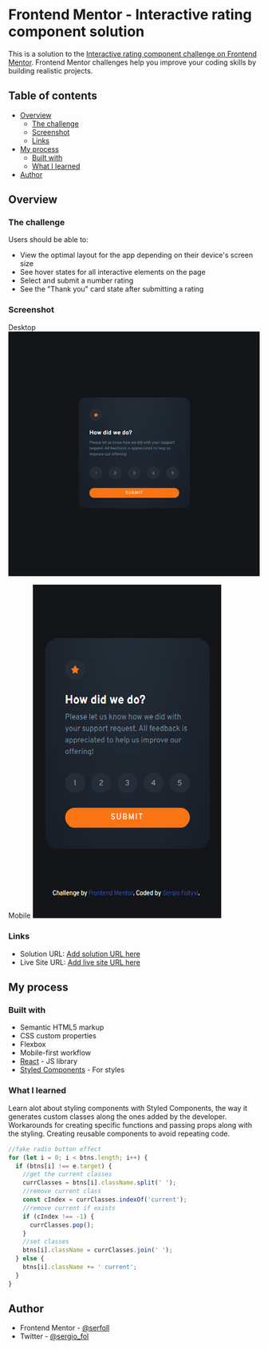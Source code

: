 # Frontend Mentor - Interactive rating component solution

This is a solution to the [Interactive rating component challenge on Frontend Mentor](https://www.frontendmentor.io/challenges/interactive-rating-component-koxpeBUmI). Frontend Mentor challenges help you improve your coding skills by building realistic projects.

## Table of contents

- [Overview](#overview)
  - [The challenge](#the-challenge)
  - [Screenshot](#screenshot)
  - [Links](#links)
- [My process](#my-process)
  - [Built with](#built-with)
  - [What I learned](#what-i-learned)
- [Author](#author)

## Overview

### The challenge

Users should be able to:

- View the optimal layout for the app depending on their device's screen size
- See hover states for all interactive elements on the page
- Select and submit a number rating
- See the "Thank you" card state after submitting a rating

### Screenshot

Desktop
![](./screenshot.png)

Mobile
![](./screenshot-mobile.png)

### Links

- Solution URL: [Add solution URL here](https://github.com/serfoll/interactive-rating-component)
- Live Site URL: [Add live site URL here](https://your-live-site-url.com)

## My process

### Built with

- Semantic HTML5 markup
- CSS custom properties
- Flexbox
- Mobile-first workflow
- [React](https://reactjs.org/) - JS library
- [Styled Components](https://styled-components.com/) - For styles

### What I learned

Learn alot about styling components with Styled Components, the way it generates custom classes along the ones added by the developer. Workarounds for creating specific functions and passing props along with the styling. Creating reusable components
to avoid repeating code.

```js
//fake radio button effect
for (let i = 0; i < btns.length; i++) {
  if (btns[i] !== e.target) {
    //get the current classes
    currClasses = btns[i].className.split(' ');
    //remove current class
    const cIndex = currClasses.indexOf('current');
    //remove current if exists
    if (cIndex !== -1) {
      currClasses.pop();
    }
    //set classes
    btns[i].className = currClasses.join(' ');
  } else {
    btns[i].className += ' current';
  }
}
```

## Author

- Frontend Mentor - [@serfoll](https://www.frontendmentor.io/profile/serfoll)
- Twitter - [@sergio_fol](https://twitter.com/sergio_fol)
